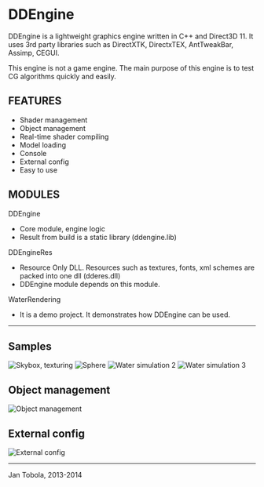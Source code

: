 DDEngine
========

DDEngine is a lightweight graphics engine written in C++ and Direct3D 11. It uses 3rd party libraries such as DirectXTK, DirectxTEX, AntTweakBar, Assimp, CEGUI.

This engine is not a game engine. The main purpose of this engine is to test CG algorithms quickly and easily.

FEATURES
--------
- Shader management
- Object management
- Real-time shader compiling
- Model loading
- Console
- External config
- Easy to use

MODULES
-------

DDEngine
- Core module, engine logic
- Result from build is a static library (ddengine.lib)

DDEngineRes
- Resource Only DLL. Resources such as textures, fonts, xml schemes are packed into one dll (dderes.dll)
- DDEngine module depends on this module.

WaterRendering
- It is a demo project. It demonstrates how DDEngine can be used.



-----------------

Samples
-------
![Skybox, texturing](http://fii.cz/vbhhaepq)
![Sphere](http://puu.sh/cAxqS/1ffe115e88.jpg)
![Water simulation 2](https://scontent-a.xx.fbcdn.net/hphotos-prn2/t31.0-8/10286810_10202082145115757_252098159032020820_o.jpg)
![Water simulation 3](https://scontent-a.xx.fbcdn.net/hphotos-prn2/l/t31.0-8/10275344_10202088807242306_7099633422965902923_o.jpg)

Object management
---
![Object management](http://puu.sh/cplxG/0a3af47acf.jpg)

External config
---
![External config](http://puu.sh/cBQFU/2820c767ac.png)


---------------------
Jan Tobola, 2013-2014
